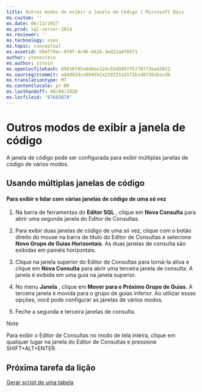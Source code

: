 ```yaml
---
title: Outros modos de exibir a Janela de Código | Microsoft Docs
ms.custom: ''
ms.date: 06/13/2017
ms.prod: sql-server-2014
ms.reviewer: ''
ms.technology: ssms
ms.topic: conceptual
ms.assetid: d94f79ec-9f8f-4c06-b62b-3ed22a0f8971
author: stevestein
ms.author: sstein
ms.openlocfilehash: 89836f95e0ddae324c55d9997f5778773ea43822
ms.sourcegitcommit: ad4d92dce894592a259721a1571b1d8736abacdb
ms.translationtype: MT
ms.contentlocale: pt-BR
ms.lasthandoff: 08/04/2020
ms.locfileid: "87683878"
---
```

# <a name="other-ways-of-viewing-the-code-window"></a>Outros modos de exibir a janela de código
  A janela de código pode ser configurada para exibir múltiplas janelas de código de vários modos.  
  
## <a name="using-multiple-code-windows"></a>Usando múltiplas janelas de código  
  
#### <a name="to-view-and-manipulate-multiple-code-windows-at-once"></a>Para exibir e lidar com várias janelas de código de uma só vez  
  
1.  Na barra de ferramentas do **Editor SQL** , clique em **Nova Consulta** para abrir uma segunda janela do Editor de Consultas.  
  
2.  Para exibir duas janelas de código de uma só vez, clique com o botão direito do mouse na barra de título do Editor de Consultas e selecione **Novo Grupo de Guias Horizontais**. As duas janelas de consulta são exibidas em painéis horizontais.  
  
3.  Clique na janela superior do Editor de Consultas para torná-la ativa e clique em **Nova Consulta** para abrir uma terceira janela de consulta. A janela é exibida em uma guia na janela superior.  
  
4.  No menu **Janela** , clique em **Mover para o Próximo Grupo de Guias**. A terceira janela é movida para o grupo de guias inferior. Ao utilizar essas opções, você pode configurar as janelas de vários modos.  
  
5.  Feche a segunda e terceira janelas de consulta.  
  
> [!NOTE]  
>  Para exibir o Editor de Consultas no modo de tela inteira, clique em qualquer lugar na janela do Editor de Consultas e pressione SHIFT+ALT+ENTER.  
  
## <a name="next-task-in-lesson"></a>Próxima tarefa da lição  
 [Gerar script de uma tabela](lesson-2-6-script-a-table.md)  
  
  
